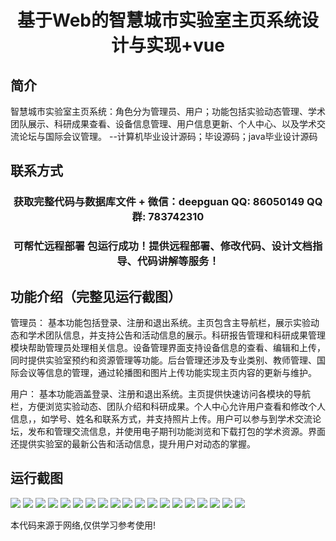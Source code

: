 <p><h1 align="center">基于Web的智慧城市实验室主页系统设计与实现+vue</h1></p>

## 简介
智慧城市实验室主页系统：角色分为管理员、用户；功能包括实验动态管理、学术团队展示、科研成果查看、设备信息管理、用户信息更新、个人中心、以及学术交流论坛与国际会议管理。    --计算机毕业设计源码；毕设源码；java毕业设计源码


## 联系方式
<p><h3 align="center">获取完整代码与数据库文件 + 微信：deepguan QQ: 86050149 QQ群: 783742310</h3></p>
<p><h3 align="center">可帮忙远程部署 包运行成功！提供远程部署、修改代码、设计文档指导、代码讲解等服务！</h3></p>

## 功能介绍（完整见运行截图）
管理员： 基本功能包括登录、注册和退出系统。主页包含主导航栏，展示实验动态和学术团队信息，并支持公告和活动信息的展示。科研报告管理和科研成果管理模块帮助管理员处理相关信息。设备管理界面支持设备信息的查看、编辑和上传，同时提供实验室预约和资源管理等功能。后台管理还涉及专业类别、教师管理、国际会议等信息的管理，通过轮播图和图片上传功能实现主页内容的更新与维护。

用户： 基本功能涵盖登录、注册和退出系统。主页提供快速访问各模块的导航栏，方便浏览实验动态、团队介绍和科研成果。个人中心允许用户查看和修改个人信息，，如学号、姓名和联系方式，并支持照片上传。用户可以参与到学术交流论坛，发布和管理交流信息，并使用电子期刊功能浏览和下载打包的学术资源。界面还提供实验室的最新公告和活动信息，提升用户对动态的掌握。


## 运行截图
![](img/001.jpg)
![](img/002.jpg)
![](img/003.jpg)
![](img/004.jpg)
![](img/005.jpg)
![](img/006.jpg)
![](img/007.jpg)
![](img/008.jpg)
![](img/009.jpg)
![](img/010.jpg)
![](img/011.jpg)
![](img/012.jpg)
![](img/013.jpg)
![](img/014.jpg)
![](img/015.jpg)
![](img/016.jpg)
![](img/017.jpg)
![](img/018.jpg)
![](img/019.jpg)

<p>本代码来源于网络,仅供学习参考使用!</p>
